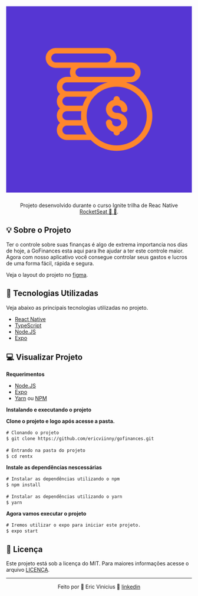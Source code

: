 <h1 align="center"><img alt="GoFinances" title="GoFinances" src="https://github.com/ericviinny/gofinances/blob/main/assets/icon.png" style="max-width:100%;"></h1>
<p align="center">Projeto desenvolvido durante o curso Ignite trilha de Reac Native <a href="https://rocketseat">RocketSeat 🚀 💜</a>.</p>

<h2><b>💡 Sobre o Projeto</b></h2>
<p>Ter o controle sobre suas finanças é algo de extrema importancia nos dias de hoje, a GoFinances esta aqui para lhe ajudar a ter este controle maior. Agora com nosso aplicativo você consegue controlar seus gastos e lucros de uma forma fácil, rápida e segura.</p>

<p>Veja o layout do projeto no <a href="https://www.figma.com/file/Fw5uyOUtREqUbZTXKBv7Mk/GoFinances-Ignite" target="__blank">figma</a>.</p>

<h2><b>🚧 Tecnologias Utilizadas</b></h2>
<p>Veja abaixo as principais tecnologias utilizadas no projeto.</p>

<ul>
  <li><a href="https://reactnative.dev/">React Native</a></li>
  <li><a href="https://www.typescriptlang.org/">TypeScript</a></li>
  <li><a href="https://nodejs.org/en/">Node.JS</a></li>
  <li><a href="https://expo.io/">Expo</a></li>
</ul>

<h2><b>💻 Visualizar Projeto</b></h2>
<p><b>Requerimentos</b></p>
<ul>
  <li><a href="https://nodejs.org/en/">Node.JS</a></li>
  <li><a href="https://expo.io/">Expo</a></li>
  <li><a href="https://yarnpkg.com/">Yarn</a> ou <a href="https://www.npmjs.com/">NPM</a></li>
</ul>
<p><b>Instalando e executando o projeto</b></p>

<p><b>Clone o projeto e logo após acesse a pasta.</b></p>

```
# Clonando o projeto
$ git clone https://github.com/ericviinny/gofinances.git

# Entrando na pasta do projeto
$ cd rentx
```

<p><b>Instale as dependências nescessárias</b></p>

```
# Instalar as dependências utilizando o npm
$ npm install

# Instalar as dependências utilizando o yarn
$ yarn
```

<p><b>Agora vamos executar o projeto</b></p>

```
# Iremos utilizar o expo para iniciar este projeto.
$ expo start
```

<h2><b>📝 Licença</b></h2>

Este projeto está sob a licença do MIT. Para maiores informações acesse o arquivo <a href="https://github.com/ericviinny/ericviinny/blob/main/LICENSE">LICENÇA</a>.
<hr>
<p align="center">Feito por 💜  Eric Vinicius 👋 <a href="https://www.linkedin.com/in/ericviinny/" target="__blank">linkedin</a></p>
